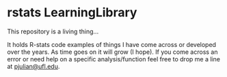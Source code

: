 # rstats LearningLibrary

This repository is a living thing...

It holds R-stats code examples of things I have come across or developed over the years. As time goes on it will grow (I hope). If you come across an error or need help on a specific analysis/function feel free to drop me a line at [pjulian@ufl.edu](mailto:pjulian@ufl.edu).
